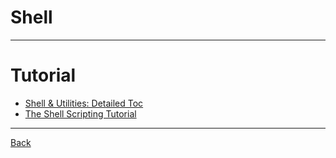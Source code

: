 # Shell

---

# Tutorial

- [Shell & Utilities: Detailed Toc](https://pubs.opengroup.org/onlinepubs/9699919799/utilities/contents.html)
- [The Shell Scripting Tutorial](https://www.shellscript.sh/)

---

[Back](./../ShellProgram.md)
